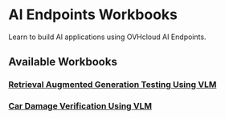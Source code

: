 # AI Endpoints Workbooks

Learn to build AI applications using OVHcloud AI Endpoints.

## Available Workbooks

### [Retrieval Augmented Generation Testing Using VLM](retrieval-augmented-generation-testing-using-vlm/)

### [Car Damage Verification Using VLM](car-damage-verification-using-vlm/)

